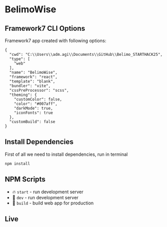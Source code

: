 # BelimoWise

## Framework7 CLI Options

Framework7 app created with following options:

```
{
  "cwd": "C:\\Users\\adm.agi\\Documents\\GitHub\\Belimo_STARTHACK25",
  "type": [
    "web"
  ],
  "name": "BelimoWise",
  "framework": "react",
  "template": "blank",
  "bundler": "vite",
  "cssPreProcessor": "scss",
  "theming": {
    "customColor": false,
    "color": "#007aff",
    "darkMode": true,
    "iconFonts": true
  },
  "customBuild": false
}
```

## Install Dependencies

First of all we need to install dependencies, run in terminal
```
npm install
```

## NPM Scripts

* 🔥 `start` - run development server
* 🔧 `dev` - run development server
* 🔧 `build` - build web app for production

## Live